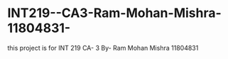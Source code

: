 # INT219--CA3-Ram-Mohan-Mishra-11804831-
this project is for INT 219 CA- 3 By- Ram Mohan Mishra 11804831
